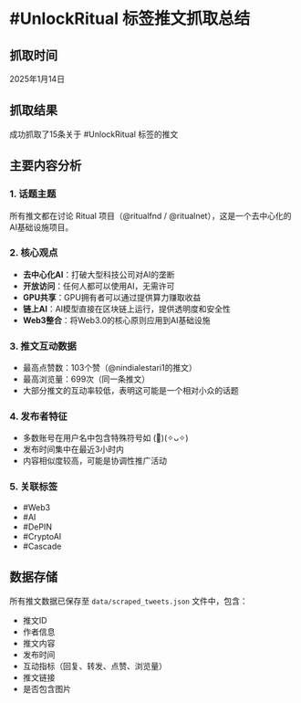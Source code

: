 # #UnlockRitual 标签推文抓取总结

## 抓取时间
2025年1月14日

## 抓取结果
成功抓取了15条关于 #UnlockRitual 标签的推文

## 主要内容分析

### 1. 话题主题
所有推文都在讨论 Ritual 项目（@ritualfnd / @ritualnet），这是一个去中心化的AI基础设施项目。

### 2. 核心观点
- **去中心化AI**：打破大型科技公司对AI的垄断
- **开放访问**：任何人都可以使用AI，无需许可
- **GPU共享**：GPU拥有者可以通过提供算力赚取收益
- **链上AI**：AI模型直接在区块链上运行，提供透明度和安全性
- **Web3整合**：将Web3.0的核心原则应用到AI基础设施

### 3. 推文互动数据
- 最高点赞数：103个赞（@nindialestari1的推文）
- 最高浏览量：699次（同一条推文）
- 大部分推文的互动率较低，表明这可能是一个相对小众的话题

### 4. 发布者特征
- 多数账号在用户名中包含特殊符号如 (🔆)(✧ᴗ✧)
- 发布时间集中在最近3小时内
- 内容相似度较高，可能是协调性推广活动

### 5. 关联标签
- #Web3
- #AI
- #DePIN
- #CryptoAI
- #Cascade

## 数据存储
所有推文数据已保存至 `data/scraped_tweets.json` 文件中，包含：
- 推文ID
- 作者信息
- 推文内容
- 发布时间
- 互动指标（回复、转发、点赞、浏览量）
- 推文链接
- 是否包含图片